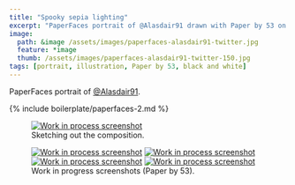```yaml
---
title: "Spooky sepia lighting"
excerpt: "PaperFaces portrait of @Alasdair91 drawn with Paper by 53 on an iPad."
image: 
  path: &image /assets/images/paperfaces-alasdair91-twitter.jpg 
  feature: *image
  thumb: /assets/images/paperfaces-alasdair91-twitter-150.jpg
tags: [portrait, illustration, Paper by 53, black and white]
---
```


PaperFaces portrait of [@Alasdair91](http://twitter.com/alasdair91).

{% include boilerplate/paperfaces-2.md %}

<figure>
	<a href="{{ site.url }}/assets/images/paperfaces-alasdair91-process-1-lg.jpg"><img src="{{ site.url }}/assets/images/paperfaces-alasdair91-process-1-750.jpg" alt="Work in process screenshot"></a>
	<figcaption>Sketching out the composition.</figcaption>
</figure>

<figure class="half">
	<a href="{{ site.url }}/assets/images/paperfaces-alasdair91-process-2-lg.jpg"><img src="{{ site.url }}/assets/images/paperfaces-alasdair91-process-2-600.jpg" alt="Work in process screenshot"></a>
	<a href="{{ site.url }}/assets/images/paperfaces-alasdair91-process-3-lg.jpg"><img src="{{ site.url }}/assets/images/paperfaces-alasdair91-process-3-600.jpg" alt="Work in process screenshot"></a>
	<a href="{{ site.url }}/assets/images/paperfaces-alasdair91-process-4-lg.jpg"><img src="{{ site.url }}/assets/images/paperfaces-alasdair91-process-4-600.jpg" alt="Work in process screenshot"></a>
	<a href="{{ site.url }}/assets/images/paperfaces-alasdair91-process-5-lg.jpg"><img src="{{ site.url }}/assets/images/paperfaces-alasdair91-process-5-600.jpg" alt="Work in process screenshot"></a>
	<figcaption>Work in progress screenshots (Paper by 53).</figcaption>
</figure>
